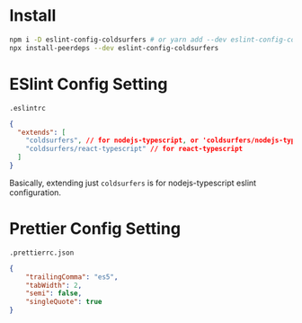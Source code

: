 # Install

```bash
npm i -D eslint-config-coldsurfers # or yarn add --dev eslint-config-coldsurfers
npx install-peerdeps --dev eslint-config-coldsurfers
```

# ESlint Config Setting

`.eslintrc`

```json
{
  "extends": [
    "coldsurfers", // for nodejs-typescript, or 'coldsurfers/nodejs-typescript'
    "coldsurfers/react-typescript" // for react-typescript
  ]
}
```

Basically, extending just `coldsurfers` is for nodejs-typescript eslint configuration.

# Prettier Config Setting

`.prettierrc.json`

```json
{
    "trailingComma": "es5",
    "tabWidth": 2,
    "semi": false,
    "singleQuote": true
}
```
